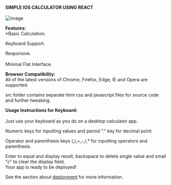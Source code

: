 <b>SIMPLE IOS CALCULATOR USING REACT</b>
<br>
<br>
![image](https://user-images.githubusercontent.com/36601848/180648051-43526b0b-3e63-45d9-b43c-ce7f0ab8f717.png)




<b>Features:<br/></b>
*Basic Calculation.<br/>

Keyboard Support.<br/>

Responsive.<br/>
<br/>
Minimal Flat Interface.

<b>Browser Compatibility:<br/></b>
All of the latest versions of Chrome, Firefox, Edge, IE and Opera are supported.<br/>

src folder contains separate html css and javascript files for source code and further tweaking.

<b>Usage Instructions for Keyboard:</b><br/><br/>
Just use your keyboard as you do on a desktop calculator app.<br/>

Numeric keys for inputting values and period "." key for decimal point.<br/>

Operator and parenthesis keys (,),+,-,/,* for inputting operators and parenthesis.<br/>

Enter to equal and display result, backspace to delete single value and small "c" to clear the display field.<br/>
Your app is ready to be deployed!<br/>

See the section about [deployment](https://facebook.github.io/create-react-app/docs/deployment) for more information.


